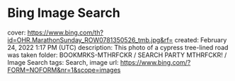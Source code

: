 # Bing Image Search

cover: https://www.bing.com/th?id=OHR.MarathonSunday_ROW0781350526_tmb.jpg&rf=
created: February 24, 2022 1:17 PM (UTC)
description: This photo of a cypress tree-lined road was taken
folder: BOOKMRKS-MTHRFCKR / SEARCH PARTY MTHRFCKR! / Image Search
tags: Search, image
url: https://www.bing.com/?FORM=NOFORM&nr=1&scope=images